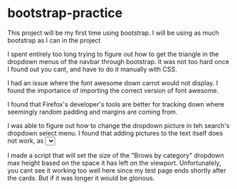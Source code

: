# bootstrap-practice

This project will be my first time using bootstrap.
I will be using as much bootstrap as I can in the project

I spent entirely too long trying to figure out how to get the triangle in the dropdown menus of the navbar through bootstrap. 
It was not too hard once I found out you cant, and have to do it manually with CSS.

I had an issue where the font awesome down carrot would not display. 
I found the importance of importing the correct version of font awesome. 

I found that Firefox's developer's tools are better for tracking down where seemingly random padding and margins are coming from. 

I was able to figure out how to change the dropdown picture in teh search's dropdown select menu. 
I found that adding pictures to the text itself does not work, as <select> will take them out.

I made a script that will set the size of the "Brows by category" dropdown max height based on the space it has left on the viewport.
Unfortunately, you cant see it working too well here since my test page ends shortly after the cards. But if it was longer it would be glorious.


